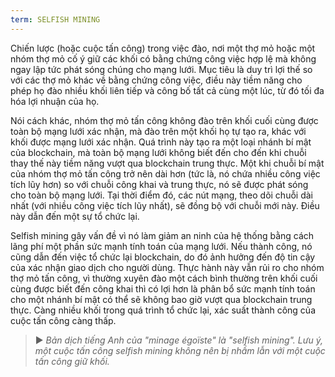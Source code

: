 ```yaml
---
term: SELFISH MINING
---
```


Chiến lược (hoặc cuộc tấn công) trong việc đào, nơi một thợ mỏ hoặc một nhóm thợ mỏ cố ý giữ các khối có bằng chứng công việc hợp lệ mà không ngay lập tức phát sóng chúng cho mạng lưới. Mục tiêu là duy trì lợi thế so với các thợ mỏ khác về bằng chứng công việc, điều này tiềm năng cho phép họ đào nhiều khối liên tiếp và công bố tất cả cùng một lúc, từ đó tối đa hóa lợi nhuận của họ.

Nói cách khác, nhóm thợ mỏ tấn công không đào trên khối cuối cùng được toàn bộ mạng lưới xác nhận, mà đào trên một khối họ tự tạo ra, khác với khối được mạng lưới xác nhận. Quá trình này tạo ra một loại nhánh bí mật của blockchain, mà toàn bộ mạng lưới không biết đến cho đến khi chuỗi thay thế này tiềm năng vượt qua blockchain trung thực. Một khi chuỗi bí mật của nhóm thợ mỏ tấn công trở nên dài hơn (tức là, nó chứa nhiều công việc tích lũy hơn) so với chuỗi công khai và trung thực, nó sẽ được phát sóng cho toàn bộ mạng lưới. Tại thời điểm đó, các nút mạng, theo dõi chuỗi dài nhất (với nhiều công việc tích lũy nhất), sẽ đồng bộ với chuỗi mới này. Điều này dẫn đến một sự tổ chức lại.

Selfish mining gây vấn đề vì nó làm giảm an ninh của hệ thống bằng cách lãng phí một phần sức mạnh tính toán của mạng lưới. Nếu thành công, nó cũng dẫn đến việc tổ chức lại blockchain, do đó ảnh hưởng đến độ tin cậy của xác nhận giao dịch cho người dùng. Thực hành này vẫn rủi ro cho nhóm thợ mỏ tấn công, vì thường xuyên đào một cách bình thường trên khối cuối cùng được biết đến công khai thì có lợi hơn là phân bổ sức mạnh tính toán cho một nhánh bí mật có thể sẽ không bao giờ vượt qua blockchain trung thực. Càng nhiều khối trong quá trình tổ chức lại, xác suất thành công của cuộc tấn công càng thấp.

> ► *Bản dịch tiếng Anh của "minage égoïste" là "selfish mining". Lưu ý, một cuộc tấn công selfish mining không nên bị nhầm lẫn với một cuộc tấn công giữ khối.*